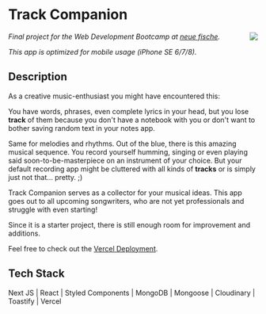 # Track Companion

<img align="right" src="https://user-images.githubusercontent.com/109735507/196413128-2cd58dcc-3a91-446c-9356-f1408a2bdd71.png"/>

*Final project for the Web Development Bootcamp at [neue fische](https://www.neuefische.de/).*

*This app is optimized for mobile usage (iPhone SE 6/7/8).*

## Description
As a creative music-enthusiast you might have encountered this:

You have words, phrases, even complete lyrics in your head, but you lose **track** of them because you don't have a notebook with you or don't want to bother saving random text in your notes app.

Same for melodies and rhythms. Out of the blue, there is this amazing musical sequence. You record yourself humming, singing or even playing said soon-to-be-masterpiece on an instrument of your choice. But your default recording app might be cluttered with all kinds of **tracks** or is simply just not that... pretty. ;)

Track Companion serves as a collector for your musical ideas.
This app goes out to all upcoming songwriters, who are not yet professionals and struggle with even starting!

Since it is a starter project, there is still enough room for improvement and additions.

Feel free to check out the [Vercel Deployment](https://track-companion.vercel.app/).

## Tech Stack

Next JS | React | Styled Components | MongoDB | Mongoose | Cloudinary | Toastify | Vercel
